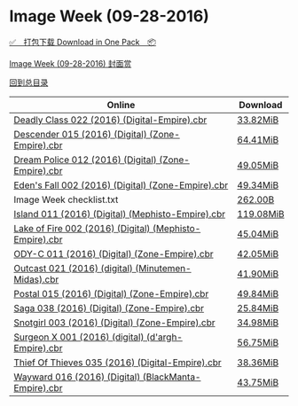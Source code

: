 # Image Week (09-28-2016)

[✅&emsp;打包下载 Download in One Pack&emsp;📦](https://pan.baidu.com/s/1slG8093)

[Image Week (09-28-2016) 封面赏](/https://github.com/alicewish/markdown/blob/master/cover/Image-Week-09-28-2016-Covers.md)



[回到总目录](https://github.com/alicewish/markdown/blob/master/Catalogs.md)



Online | Download
--- | ---
[Deadly Class 022 (2016) (Digital-Empire).cbr](https://github.com/alicewish/markdown/blob/master/comic/Deadly-Class-022-2016-Digital-Empire-cbr.md) | [33.82MiB](https://pan.baidu.com/s/1slG8093#list/path=%2FImage%20Week%202016%20Q3%2FImage%20Week%20%2809-28-2016%29%2F%E3%82%A2%E3%82%AD%E3%82%B3%E3%82%BF%E3%82%AD%E3%82%B5%E3%82%B1%E3%82%B5%E3%82%B1%E3%82%B3%E3%82%A6%E3%82%BF%E3%82%AB%E3%82%AF%E3%82%B1%E3%82%A2%E3%82%B1%E3%82%B7%E3%82%AF%E3%82%A8%E3%82%A4%E3%82%AD%E3%82%A6%E3%82%A4%E3%82%B7%E3%82%B5%E3%82%BD%E3%82%BF%E3%82%A2%E3%82%AB%E3%82%AB%E3%82%B7&parentPath=%2FImage%20Week%202016%20Q3)
[Descender 015 (2016) (Digital) (Zone-Empire).cbr](https://github.com/alicewish/markdown/blob/master/comic/Descender-015-2016-Digital-Zone-Empire-cbr.md) | [64.41MiB](https://pan.baidu.com/s/1slG8093#list/path=%2FImage%20Week%202016%20Q3%2FImage%20Week%20%2809-28-2016%29%2F%E3%82%A8%E3%82%BF%E3%82%AF%E3%82%AD%E3%82%B5%E3%82%A2%E3%82%B1%E3%82%B1%E3%82%B1%E3%82%AD%E3%82%B7%E3%82%B1%E3%82%B7%E3%82%A2%E3%82%AF%E3%82%B5%E3%82%A8%E3%82%AF%E3%82%BD%E3%82%AB%E3%82%BF%E3%82%B5%E3%82%B3%E3%82%AB%E3%82%A6%E3%82%AF%E3%82%A8%E3%82%AA%E3%82%A6%E3%82%A8%E3%82%B1%E3%82%AA&parentPath=%2FImage%20Week%202016%20Q3)
[Dream Police 012 (2016) (Digital) (Zone-Empire).cbr](https://github.com/alicewish/markdown/blob/master/comic/Dream-Police-012-2016-Digital-Zone-Empire-cbr.md) | [49.05MiB](https://pan.baidu.com/s/1slG8093#list/path=%2FImage%20Week%202016%20Q3%2FImage%20Week%20%2809-28-2016%29%2F%E3%82%AB%E3%82%B1%E3%82%A6%E3%82%AA%E3%82%AD%E3%82%AB%E3%82%BD%E3%82%B9%E3%82%A4%E3%82%A2%E3%82%A2%E3%82%AA%E3%82%A2%E3%82%A4%E3%82%A6%E3%82%A4%E3%82%B7%E3%82%BF%E3%82%AD%E3%82%AD%E3%82%A6%E3%82%BD%E3%82%A4%E3%82%BB%E3%82%BF%E3%82%A4%E3%82%B9%E3%82%A8%E3%82%BB%E3%82%A4%E3%82%A8%E3%82%A4&parentPath=%2FImage%20Week%202016%20Q3)
[Eden's Fall 002 (2016) (Digital) (Zone-Empire).cbr](https://github.com/alicewish/markdown/blob/master/comic/Edens-Fall-002-2016-Digital-Zone-Empire-cbr.md) | [49.34MiB](https://pan.baidu.com/s/1slG8093#list/path=%2FImage%20Week%202016%20Q3%2FImage%20Week%20%2809-28-2016%29%2F%E3%82%BB%E3%82%AB%E3%82%B7%E3%82%B5%E3%82%B7%E3%82%BD%E3%82%AB%E3%82%BF%E3%82%A4%E3%82%A6%E3%82%AD%E3%82%B1%E3%82%B3%E3%82%A4%E3%82%A2%E3%82%A8%E3%82%B3%E3%82%A2%E3%82%B5%E3%82%A4%E3%82%B3%E3%82%AA%E3%82%AD%E3%82%B5%E3%82%AA%E3%82%BF%E3%82%A2%E3%82%BF%E3%82%A8%E3%82%BB%E3%82%B7%E3%82%AF&parentPath=%2FImage%20Week%202016%20Q3)
Image Week checklist.txt | [262.00B](https://pan.baidu.com/s/1slG8093#list/path=%2FImage%20Week%202016%20Q3%2FImage%20Week%20%2809-28-2016%29%2F%E3%82%B9%E3%82%A2%E3%82%B7%E3%82%AF%E3%82%AD%E3%82%A8%E3%82%B1%E3%82%AB%E3%82%AF%E3%82%B9%E3%82%A2%E3%82%AD%E3%82%BF%E3%82%BB%E3%82%AA%E3%82%B9%E3%82%B7%E3%82%BD%E3%82%B5%E3%82%B9%E3%82%AF%E3%82%AD%E3%82%BB%E3%82%AB%E3%82%AB%E3%82%AB%E3%82%BB%E3%82%BF%E3%82%B1%E3%82%A4%E3%82%A2%E3%82%BD&parentPath=%2FImage%20Week%202016%20Q3)
[Island 011 (2016) (Digital) (Mephisto-Empire).cbr](https://github.com/alicewish/markdown/blob/master/comic/Island-011-2016-Digital-Mephisto-Empire-cbr.md) | [119.08MiB](https://pan.baidu.com/s/1slG8093#list/path=%2FImage%20Week%202016%20Q3%2FImage%20Week%20%2809-28-2016%29%2F%E3%82%B5%E3%82%B3%E3%82%AA%E3%82%B9%E3%82%A8%E3%82%AD%E3%82%AA%E3%82%BD%E3%82%BF%E3%82%AD%E3%82%AF%E3%82%B1%E3%82%B5%E3%82%AF%E3%82%AB%E3%82%A2%E3%82%B5%E3%82%AD%E3%82%AF%E3%82%AA%E3%82%BB%E3%82%AB%E3%82%AB%E3%82%B1%E3%82%A4%E3%82%AD%E3%82%AD%E3%82%A2%E3%82%AB%E3%82%A2%E3%82%BB%E3%82%B3&parentPath=%2FImage%20Week%202016%20Q3)
[Lake of Fire 002 (2016) (Digital) (Mephisto-Empire).cbr](https://github.com/alicewish/markdown/blob/master/comic/Lake-of-Fire-002-2016-Digital-Mephisto-Empire-cbr.md) | [45.04MiB](https://pan.baidu.com/s/1slG8093#list/path=%2FImage%20Week%202016%20Q3%2FImage%20Week%20%2809-28-2016%29%2F%E3%82%A6%E3%82%B3%E3%82%AF%E3%82%AD%E3%82%AF%E3%82%AA%E3%82%BF%E3%82%BB%E3%82%B9%E3%82%B3%E3%82%BB%E3%82%A6%E3%82%BF%E3%82%AA%E3%82%B1%E3%82%A2%E3%82%A2%E3%82%A8%E3%82%B9%E3%82%B5%E3%82%B1%E3%82%A8%E3%82%A2%E3%82%B7%E3%82%B1%E3%82%A8%E3%82%B3%E3%82%A6%E3%82%A2%E3%82%B5%E3%82%B9%E3%82%B9&parentPath=%2FImage%20Week%202016%20Q3)
[ODY-C 011 (2016) (Digital) (Zone-Empire).cbr](https://github.com/alicewish/markdown/blob/master/comic/ODY-C-011-2016-Digital-Zone-Empire-cbr.md) | [42.05MiB](https://pan.baidu.com/s/1slG8093#list/path=%2FImage%20Week%202016%20Q3%2FImage%20Week%20%2809-28-2016%29%2F%E3%82%B9%E3%82%BD%E3%82%BD%E3%82%AD%E3%82%A4%E3%82%AD%E3%82%BB%E3%82%B1%E3%82%AD%E3%82%B5%E3%82%A4%E3%82%B5%E3%82%AD%E3%82%B1%E3%82%AB%E3%82%BF%E3%82%BB%E3%82%AD%E3%82%B1%E3%82%AB%E3%82%BB%E3%82%AD%E3%82%AD%E3%82%B9%E3%82%B5%E3%82%B5%E3%82%BD%E3%82%BB%E3%82%BF%E3%82%A6%E3%82%AF%E3%82%A4&parentPath=%2FImage%20Week%202016%20Q3)
[Outcast 021 (2016) (digital) (Minutemen-Midas).cbr](https://github.com/alicewish/markdown/blob/master/comic/Outcast-021-2016-digital-Minutemen-Midas-cbr.md) | [41.90MiB](https://pan.baidu.com/s/1slG8093#list/path=%2FImage%20Week%202016%20Q3%2FImage%20Week%20%2809-28-2016%29%2F%E3%82%AB%E3%82%AF%E3%82%BD%E3%82%B9%E3%82%BF%E3%82%B1%E3%82%A6%E3%82%A8%E3%82%B1%E3%82%BF%E3%82%A2%E3%82%B7%E3%82%AB%E3%82%BD%E3%82%BF%E3%82%B5%E3%82%A2%E3%82%B7%E3%82%B9%E3%82%BB%E3%82%AA%E3%82%B5%E3%82%A4%E3%82%A6%E3%82%AB%E3%82%AB%E3%82%AB%E3%82%B3%E3%82%AD%E3%82%A4%E3%82%B9%E3%82%A2&parentPath=%2FImage%20Week%202016%20Q3)
[Postal 015 (2016) (Digital) (Zone-Empire).cbr](https://github.com/alicewish/markdown/blob/master/comic/Postal-015-2016-Digital-Zone-Empire-cbr.md) | [49.84MiB](https://pan.baidu.com/s/1slG8093#list/path=%2FImage%20Week%202016%20Q3%2FImage%20Week%20%2809-28-2016%29%2F%E3%82%A8%E3%82%AF%E3%82%A6%E3%82%B3%E3%82%B1%E3%82%A4%E3%82%BB%E3%82%A4%E3%82%BB%E3%82%B3%E3%82%AD%E3%82%B3%E3%82%B1%E3%82%B9%E3%82%A8%E3%82%B1%E3%82%AF%E3%82%BB%E3%82%B7%E3%82%AD%E3%82%A4%E3%82%B9%E3%82%B9%E3%82%B7%E3%82%AF%E3%82%B1%E3%82%B3%E3%82%BD%E3%82%BB%E3%82%BF%E3%82%B3%E3%82%B7&parentPath=%2FImage%20Week%202016%20Q3)
[Saga 038 (2016) (Digital) (Zone-Empire).cbr](https://github.com/alicewish/markdown/blob/master/comic/Saga-038-2016-Digital-Zone-Empire-cbr.md) | [25.84MiB](https://pan.baidu.com/s/1slG8093#list/path=%2FImage%20Week%202016%20Q3%2FImage%20Week%20%2809-28-2016%29%2F%E3%82%A4%E3%82%A6%E3%82%BD%E3%82%A6%E3%82%B9%E3%82%A4%E3%82%BB%E3%82%B7%E3%82%BF%E3%82%B9%E3%82%B7%E3%82%B9%E3%82%A4%E3%82%BD%E3%82%A2%E3%82%AD%E3%82%AA%E3%82%AB%E3%82%AF%E3%82%AA%E3%82%AF%E3%82%B7%E3%82%B3%E3%82%BB%E3%82%A6%E3%82%B1%E3%82%AA%E3%82%B1%E3%82%A8%E3%82%AB%E3%82%B3%E3%82%BD&parentPath=%2FImage%20Week%202016%20Q3)
[Snotgirl 003 (2016) (Digital) (Zone-Empire).cbr](https://github.com/alicewish/markdown/blob/master/comic/Snotgirl-003-2016-Digital-Zone-Empire-cbr.md) | [34.98MiB](https://pan.baidu.com/s/1slG8093#list/path=%2FImage%20Week%202016%20Q3%2FImage%20Week%20%2809-28-2016%29%2F%E3%82%AF%E3%82%A8%E3%82%BF%E3%82%B9%E3%82%B7%E3%82%B3%E3%82%B1%E3%82%B9%E3%82%AD%E3%82%BD%E3%82%B7%E3%82%B1%E3%82%B1%E3%82%B9%E3%82%AB%E3%82%A6%E3%82%BB%E3%82%B9%E3%82%A6%E3%82%AA%E3%82%AF%E3%82%B1%E3%82%B9%E3%82%A8%E3%82%BF%E3%82%A6%E3%82%B5%E3%82%B1%E3%82%B7%E3%82%BB%E3%82%A4%E3%82%AF&parentPath=%2FImage%20Week%202016%20Q3)
[Surgeon X 001 (2016) (digital) (d'argh-Empire).cbr](https://github.com/alicewish/markdown/blob/master/comic/Surgeon-X-001-2016-digital-dargh-Empire-cbr.md) | [56.75MiB](https://pan.baidu.com/s/1slG8093#list/path=%2FImage%20Week%202016%20Q3%2FImage%20Week%20%2809-28-2016%29%2F%E3%82%BF%E3%82%B7%E3%82%A4%E3%82%A4%E3%82%A8%E3%82%B1%E3%82%BF%E3%82%BB%E3%82%A4%E3%82%BF%E3%82%AD%E3%82%A2%E3%82%AD%E3%82%AD%E3%82%A8%E3%82%B1%E3%82%A4%E3%82%BD%E3%82%B5%E3%82%BB%E3%82%BF%E3%82%A4%E3%82%B7%E3%82%BB%E3%82%AD%E3%82%B1%E3%82%BD%E3%82%AB%E3%82%B1%E3%82%AD%E3%82%AD%E3%82%A6&parentPath=%2FImage%20Week%202016%20Q3)
[Thief Of Thieves 035 (2016) (Digital-Empire).cbr](https://github.com/alicewish/markdown/blob/master/comic/Thief-Of-Thieves-035-2016-Digital-Empire-cbr.md) | [38.36MiB](https://pan.baidu.com/s/1slG8093#list/path=%2FImage%20Week%202016%20Q3%2FImage%20Week%20%2809-28-2016%29%2F%E3%82%B3%E3%82%B7%E3%82%AD%E3%82%AB%E3%82%A6%E3%82%AD%E3%82%BF%E3%82%A4%E3%82%A2%E3%82%A6%E3%82%BF%E3%82%B3%E3%82%A8%E3%82%BF%E3%82%A2%E3%82%A6%E3%82%AD%E3%82%AA%E3%82%A8%E3%82%A6%E3%82%A6%E3%82%AF%E3%82%B9%E3%82%A2%E3%82%B9%E3%82%B9%E3%82%AA%E3%82%BB%E3%82%B5%E3%82%BB%E3%82%B9%E3%82%A2&parentPath=%2FImage%20Week%202016%20Q3)
[Wayward 016 (2016) (Digital) (BlackManta-Empire).cbr](https://github.com/alicewish/markdown/blob/master/comic/Wayward-016-2016-Digital-BlackManta-Empire-cbr.md) | [43.75MiB](https://pan.baidu.com/s/1slG8093#list/path=%2FImage%20Week%202016%20Q3%2FImage%20Week%20%2809-28-2016%29%2F%E3%82%B1%E3%82%BF%E3%82%BB%E3%82%B7%E3%82%BB%E3%82%B7%E3%82%BD%E3%82%A2%E3%82%B5%E3%82%AD%E3%82%BD%E3%82%A2%E3%82%AF%E3%82%A4%E3%82%B5%E3%82%B3%E3%82%A2%E3%82%AF%E3%82%B1%E3%82%AB%E3%82%B1%E3%82%A2%E3%82%B3%E3%82%A8%E3%82%AF%E3%82%A8%E3%82%A2%E3%82%AB%E3%82%AA%E3%82%BB%E3%82%B9%E3%82%A2&parentPath=%2FImage%20Week%202016%20Q3)